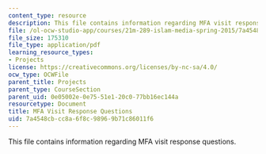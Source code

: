 ```yaml
---
content_type: resource
description: This file contains information regarding MFA visit response questions.
file: /ol-ocw-studio-app/courses/21m-289-islam-media-spring-2015/7a4548cbcc8a6f8c98969b71c86011f6_MIT21M_289S15_assn_MFA.pdf
file_size: 175310
file_type: application/pdf
learning_resource_types:
- Projects
license: https://creativecommons.org/licenses/by-nc-sa/4.0/
ocw_type: OCWFile
parent_title: Projects
parent_type: CourseSection
parent_uid: 0e05002e-0e75-51e1-20c0-77bb16ec144a
resourcetype: Document
title: MFA Visit Response Questions
uid: 7a4548cb-cc8a-6f8c-9896-9b71c86011f6
---
```

This file contains information regarding MFA visit response questions.
